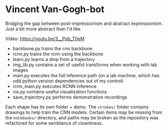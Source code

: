 # Vincent Van-Gogh-bot

Bridging the gap between post-impressionism and abstract expressionism. Just a bit more abstract than I'd like.

Video:
https://youtu.be/3__Pqb_T0eM

- backbone.py trains the cnn backbone
- rcnn.py trains the rcnn using the backbone
- learn.py learns a dmp from a trajectory
- img_lib.py contains a set of useful transforms when working with lab images
- main.py executes the full inference path (on a lab machine, which has odd python version dependencies out of my control)
- rcnn_main.py executes RCNN inference
- vis.py contains useful visualization functions
- save_trajectory.py performs demonstration recordings

Each shape has its own folder + demo. The `strokes/` folder contains drawings to help train the CNN models. Certain items may be missing from the `notebooks/` directory, and paths may be broken as the repository was refactored for some semblance of cleanliness.